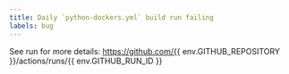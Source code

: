 ```yaml
---
title: Daily `python-dockers.yml` build run failing
labels: bug
---
```


See run for more details:
https://github.com/{{ env.GITHUB_REPOSITORY }}/actions/runs/{{ env.GITHUB_RUN_ID }}
